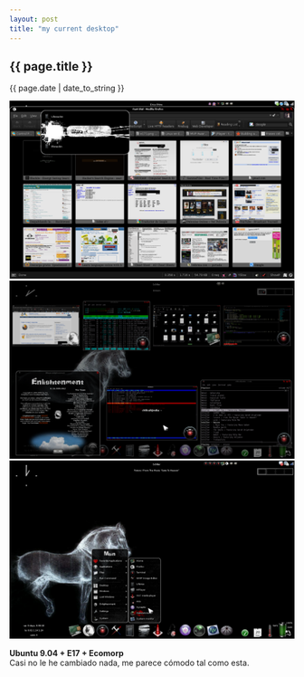 ```yaml
---
layout: post
title: "my current desktop"
---
```


## {{ page.title }}
<p class="date">{{ page.date | date_to_string }}</p>

[![alt text](/assets/img/5.png)](/assets/img/5.png)
[![alt text](/assets/img/6.png)](/assets/img/6.png)
[![alt text](/assets/img/7.png)](/assets/img/7png)

<div class="p"><strong>Ubuntu 9.04 + E17 + Ecomorp</strong>
</div>

<div class="p">Casi no le he cambiado nada, me parece cómodo tal como esta.
</div>
